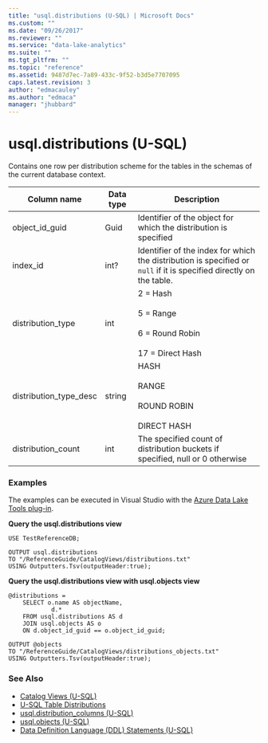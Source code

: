 ```yaml
---
title: "usql.distributions (U-SQL) | Microsoft Docs"
ms.custom: ""
ms.date: "09/26/2017"
ms.reviewer: ""
ms.service: "data-lake-analytics"
ms.suite: ""
ms.tgt_pltfrm: ""
ms.topic: "reference"
ms.assetid: 9487d7ec-7a89-433c-9f52-b3d5e7707095
caps.latest.revision: 3
author: "edmacauley"
ms.author: "edmaca"
manager: "jhubbard"
---
```

# usql.distributions (U-SQL)
Contains one row per distribution scheme for the tables in the schemas of the current database context.

Column name  |Data type  |Description  
---------|---------|---------
object_id_guid     |Guid         |Identifier of the object for which the distribution is specified         
index_id     |int?         |Identifier of the index for which the distribution is specified or `null` if it is specified directly on the table.         
distribution_type     |int         |2 = Hash<br><br> 5 = Range<br><br> 6 = Round Robin<br><br> 17 = Direct Hash         
distribution_type_desc     |string         |HASH<br><br> RANGE<br><br> ROUND ROBIN<br><br> DIRECT HASH         
distribution_count     |int         |The specified count of distribution buckets if specified, null or 0 otherwise  

### Examples
The examples can be executed in Visual Studio with the [Azure Data Lake Tools plug-in](https://www.microsoft.com/download/details.aspx?id=49504). 

**Query the usql.distributions view**
```
USE TestReferenceDB;

OUTPUT usql.distributions
TO "/ReferenceGuide/CatalogViews/distributions.txt"
USING Outputters.Tsv(outputHeader:true);
```

**Query the usql.distributions view with usql.objects view**
```
@distributions =
    SELECT o.name AS objectName,
            d.*
    FROM usql.distributions AS d
    JOIN usql.objects AS o
    ON d.object_id_guid == o.object_id_guid;

OUTPUT @objects
TO "/ReferenceGuide/CatalogViews/distributions_objects.txt"
USING Outputters.Tsv(outputHeader:true);  
```

### See Also
* [Catalog Views (U-SQL)](catalog-views-u-sql.md)
* [U-SQL Table Distributions ](create-table-u-sql-creating-a-table-with-schema.md#dis_sch)
* [usql.distribution_columns (U-SQL)](usql-distribution-columns-u-sql.md)
* [usql.objects (U-SQL)](usql-objects-u-sql.md)
* [Data Definition Language (DDL) Statements (U-SQL)](data-definition-language-ddl-statements-u-sql.md)
